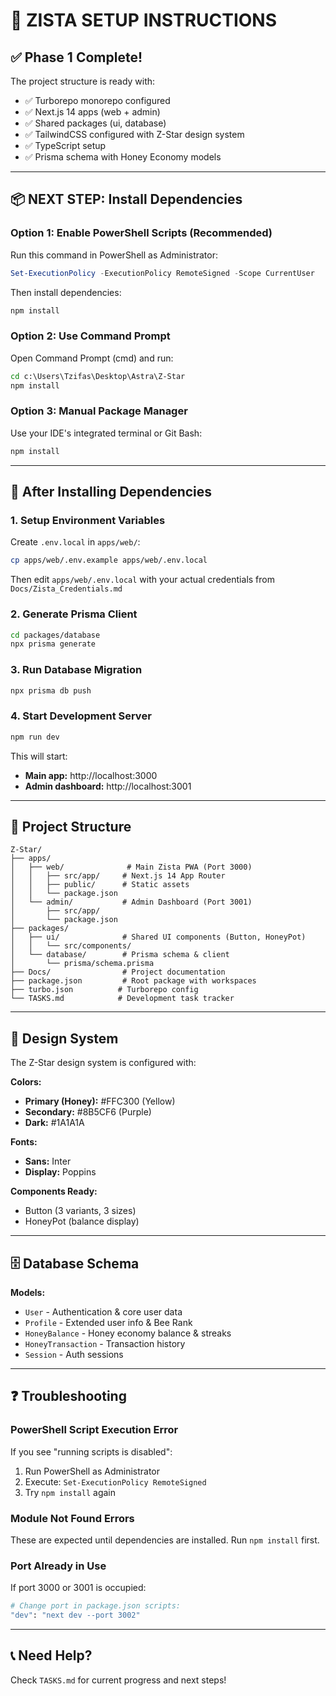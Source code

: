 # 🚀 ZISTA SETUP INSTRUCTIONS

## ✅ Phase 1 Complete!

The project structure is ready with:
- ✅ Turborepo monorepo configured
- ✅ Next.js 14 apps (web + admin)
- ✅ Shared packages (ui, database)
- ✅ TailwindCSS configured with Z-Star design system
- ✅ TypeScript setup
- ✅ Prisma schema with Honey Economy models

---

## 📦 NEXT STEP: Install Dependencies

### Option 1: Enable PowerShell Scripts (Recommended)
Run this command in PowerShell as Administrator:
```powershell
Set-ExecutionPolicy -ExecutionPolicy RemoteSigned -Scope CurrentUser
```

Then install dependencies:
```powershell
npm install
```

### Option 2: Use Command Prompt
Open Command Prompt (cmd) and run:
```cmd
cd c:\Users\Tzifas\Desktop\Astra\Z-Star
npm install
```

### Option 3: Manual Package Manager
Use your IDE's integrated terminal or Git Bash:
```bash
npm install
```

---

## 🔧 After Installing Dependencies

### 1. Setup Environment Variables
Create `.env.local` in `apps/web/`:
```bash
cp apps/web/.env.example apps/web/.env.local
```

Then edit `apps/web/.env.local` with your actual credentials from `Docs/Zista_Credentials.md`

### 2. Generate Prisma Client
```bash
cd packages/database
npx prisma generate
```

### 3. Run Database Migration
```bash
npx prisma db push
```

### 4. Start Development Server
```bash
npm run dev
```

This will start:
- **Main app:** http://localhost:3000
- **Admin dashboard:** http://localhost:3001

---

## 📂 Project Structure

```
Z-Star/
├── apps/
│   ├── web/              # Main Zista PWA (Port 3000)
│   │   ├── src/app/     # Next.js 14 App Router
│   │   ├── public/      # Static assets
│   │   └── package.json
│   └── admin/           # Admin Dashboard (Port 3001)
│       ├── src/app/
│       └── package.json
├── packages/
│   ├── ui/              # Shared UI components (Button, HoneyPot)
│   │   └── src/components/
│   └── database/        # Prisma schema & client
│       └── prisma/schema.prisma
├── Docs/                # Project documentation
├── package.json         # Root package with workspaces
├── turbo.json          # Turborepo config
└── TASKS.md            # Development task tracker
```

---

## 🎨 Design System

The Z-Star design system is configured with:

**Colors:**
- **Primary (Honey):** #FFC300 (Yellow)
- **Secondary:** #8B5CF6 (Purple)
- **Dark:** #1A1A1A

**Fonts:**
- **Sans:** Inter
- **Display:** Poppins

**Components Ready:**
- Button (3 variants, 3 sizes)
- HoneyPot (balance display)

---

## 🗄️ Database Schema

**Models:**
- `User` - Authentication & core user data
- `Profile` - Extended user info & Bee Rank
- `HoneyBalance` - Honey economy balance & streaks
- `HoneyTransaction` - Transaction history
- `Session` - Auth sessions

---

## ❓ Troubleshooting

### PowerShell Script Execution Error
If you see "running scripts is disabled":
1. Run PowerShell as Administrator
2. Execute: `Set-ExecutionPolicy RemoteSigned`
3. Try `npm install` again

### Module Not Found Errors
These are expected until dependencies are installed. Run `npm install` first.

### Port Already in Use
If port 3000 or 3001 is occupied:
```bash
# Change port in package.json scripts:
"dev": "next dev --port 3002"
```

---

## 📞 Need Help?

Check `TASKS.md` for current progress and next steps!
